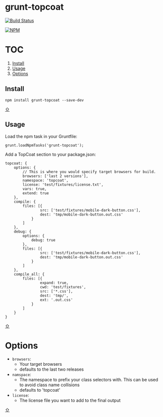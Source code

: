 grunt-topcoat
==================

[![Build Status](https://travis-ci.org/topcoat/grunt-topcoat.png?branch=master)](https://travis-ci.org/topcoat/grunt-topcoat)

[![NPM](https://nodei.co/npm/grunt-topcoat.png)](https://nodei.co/npm/grunt-topcoat/)

<a href="toc"></a>
TOC
=====================

1. [Install](#install)
1. [Usage](#usage)
1. [Options](#options)

<a href="install"></a>
Install
-------

`npm install grunt-topcoat --save-dev`

[⇧](#toc)

<a href="usage"></a>
Usage
-----

Load the npm task in your Gruntfile:

`grunt.loadNpmTasks('grunt-topcoat');`

Add a TopCoat section to your package.json:

```
topcoat: {
    options: {
        // This is where you would specify target browsers for build.
        browsers: ['last 2 versions'],
        namespace: 'topcoat',
        license: 'test/fixtures/license.txt',
        vars: true,
        extend: true
    },
    compile: {
        files: [{
                src: ['test/fixtures/mobile-dark-button.css'],
                dest: 'tmp/mobile-dark-button.out.css'
            }
        ]
    },
    debug: {
        options: {
            debug: true
        },
        files: [{
                src: ['test/fixtures/mobile-dark-button.css'],
                dest: 'tmp/mobile-dark-button.out.css'
            }
        ]
    },
    compile_all: {
        files: [{
                expand: true,
                cwd: 'test/fixtures',
                src: ['*.css'],
                dest: 'tmp/',
                ext: '.out.css'
            }
        ]
    }
}
```

[⇧](#toc)

<a href="options"></a>
Options
=======

* `browsers`:
    * Your target browsers
    * defaults to the last two releases
* `namspace`:
    * The namespace to prefix your class selectors with. This can be used to avoid class name collisions
    * defaults to 'topcoat'
* `license`:
    * The license file you want to add to the final output

[⇧](#toc)

